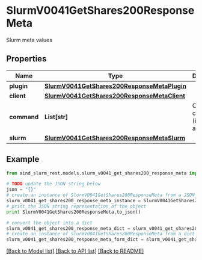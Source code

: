 # SlurmV0041GetShares200ResponseMeta

Slurm meta values

## Properties

Name | Type | Description | Notes
------------ | ------------- | ------------- | -------------
**plugin** | [**SlurmV0041GetShares200ResponseMetaPlugin**](SlurmV0041GetShares200ResponseMetaPlugin.md) |  | [optional] 
**client** | [**SlurmV0041GetShares200ResponseMetaClient**](SlurmV0041GetShares200ResponseMetaClient.md) |  | [optional] 
**command** | **List[str]** | CLI command (if applicable) | [optional] 
**slurm** | [**SlurmV0041GetShares200ResponseMetaSlurm**](SlurmV0041GetShares200ResponseMetaSlurm.md) |  | [optional] 

## Example

```python
from aind_slurm_rest.models.slurm_v0041_get_shares200_response_meta import SlurmV0041GetShares200ResponseMeta

# TODO update the JSON string below
json = "{}"
# create an instance of SlurmV0041GetShares200ResponseMeta from a JSON string
slurm_v0041_get_shares200_response_meta_instance = SlurmV0041GetShares200ResponseMeta.from_json(json)
# print the JSON string representation of the object
print SlurmV0041GetShares200ResponseMeta.to_json()

# convert the object into a dict
slurm_v0041_get_shares200_response_meta_dict = slurm_v0041_get_shares200_response_meta_instance.to_dict()
# create an instance of SlurmV0041GetShares200ResponseMeta from a dict
slurm_v0041_get_shares200_response_meta_form_dict = slurm_v0041_get_shares200_response_meta.from_dict(slurm_v0041_get_shares200_response_meta_dict)
```
[[Back to Model list]](../README.md#documentation-for-models) [[Back to API list]](../README.md#documentation-for-api-endpoints) [[Back to README]](../README.md)


